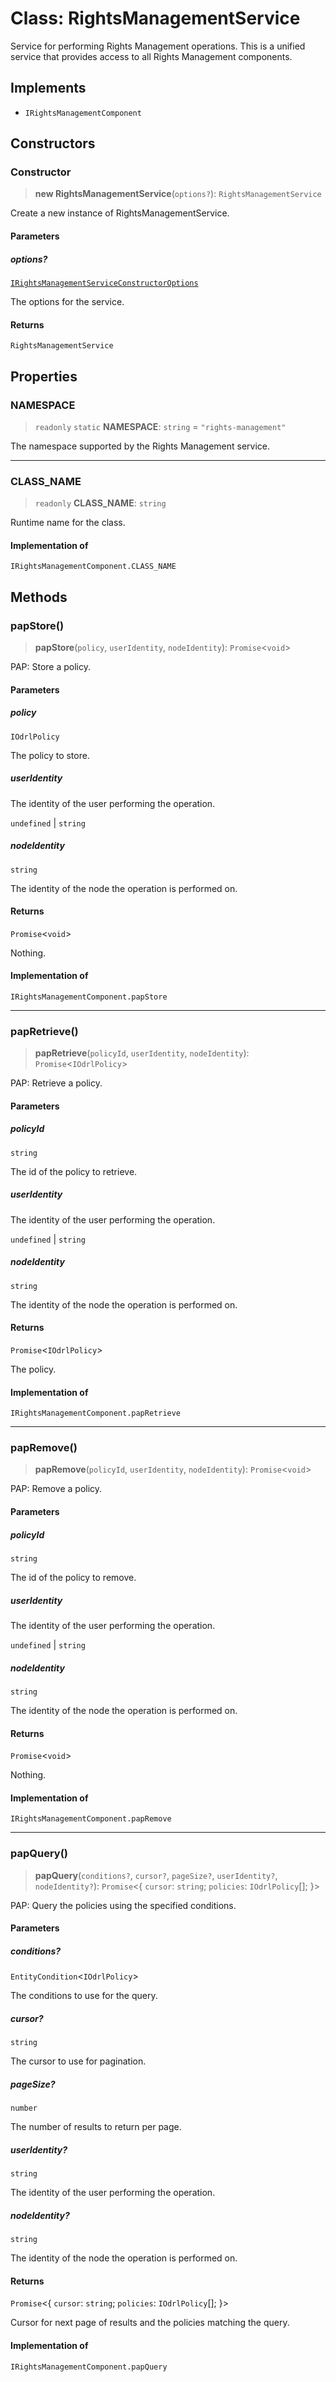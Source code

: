 # Class: RightsManagementService

Service for performing Rights Management operations.
This is a unified service that provides access to all Rights Management components.

## Implements

- `IRightsManagementComponent`

## Constructors

### Constructor

> **new RightsManagementService**(`options?`): `RightsManagementService`

Create a new instance of RightsManagementService.

#### Parameters

##### options?

[`IRightsManagementServiceConstructorOptions`](../interfaces/IRightsManagementServiceConstructorOptions.md)

The options for the service.

#### Returns

`RightsManagementService`

## Properties

### NAMESPACE

> `readonly` `static` **NAMESPACE**: `string` = `"rights-management"`

The namespace supported by the Rights Management service.

***

### CLASS\_NAME

> `readonly` **CLASS\_NAME**: `string`

Runtime name for the class.

#### Implementation of

`IRightsManagementComponent.CLASS_NAME`

## Methods

### papStore()

> **papStore**(`policy`, `userIdentity`, `nodeIdentity`): `Promise`\<`void`\>

PAP: Store a policy.

#### Parameters

##### policy

`IOdrlPolicy`

The policy to store.

##### userIdentity

The identity of the user performing the operation.

`undefined` | `string`

##### nodeIdentity

`string`

The identity of the node the operation is performed on.

#### Returns

`Promise`\<`void`\>

Nothing.

#### Implementation of

`IRightsManagementComponent.papStore`

***

### papRetrieve()

> **papRetrieve**(`policyId`, `userIdentity`, `nodeIdentity`): `Promise`\<`IOdrlPolicy`\>

PAP: Retrieve a policy.

#### Parameters

##### policyId

`string`

The id of the policy to retrieve.

##### userIdentity

The identity of the user performing the operation.

`undefined` | `string`

##### nodeIdentity

`string`

The identity of the node the operation is performed on.

#### Returns

`Promise`\<`IOdrlPolicy`\>

The policy.

#### Implementation of

`IRightsManagementComponent.papRetrieve`

***

### papRemove()

> **papRemove**(`policyId`, `userIdentity`, `nodeIdentity`): `Promise`\<`void`\>

PAP: Remove a policy.

#### Parameters

##### policyId

`string`

The id of the policy to remove.

##### userIdentity

The identity of the user performing the operation.

`undefined` | `string`

##### nodeIdentity

`string`

The identity of the node the operation is performed on.

#### Returns

`Promise`\<`void`\>

Nothing.

#### Implementation of

`IRightsManagementComponent.papRemove`

***

### papQuery()

> **papQuery**(`conditions?`, `cursor?`, `pageSize?`, `userIdentity?`, `nodeIdentity?`): `Promise`\<\{ `cursor`: `string`; `policies`: `IOdrlPolicy`[]; \}\>

PAP: Query the policies using the specified conditions.

#### Parameters

##### conditions?

`EntityCondition`\<`IOdrlPolicy`\>

The conditions to use for the query.

##### cursor?

`string`

The cursor to use for pagination.

##### pageSize?

`number`

The number of results to return per page.

##### userIdentity?

`string`

The identity of the user performing the operation.

##### nodeIdentity?

`string`

The identity of the node the operation is performed on.

#### Returns

`Promise`\<\{ `cursor`: `string`; `policies`: `IOdrlPolicy`[]; \}\>

Cursor for next page of results and the policies matching the query.

#### Implementation of

`IRightsManagementComponent.papQuery`
